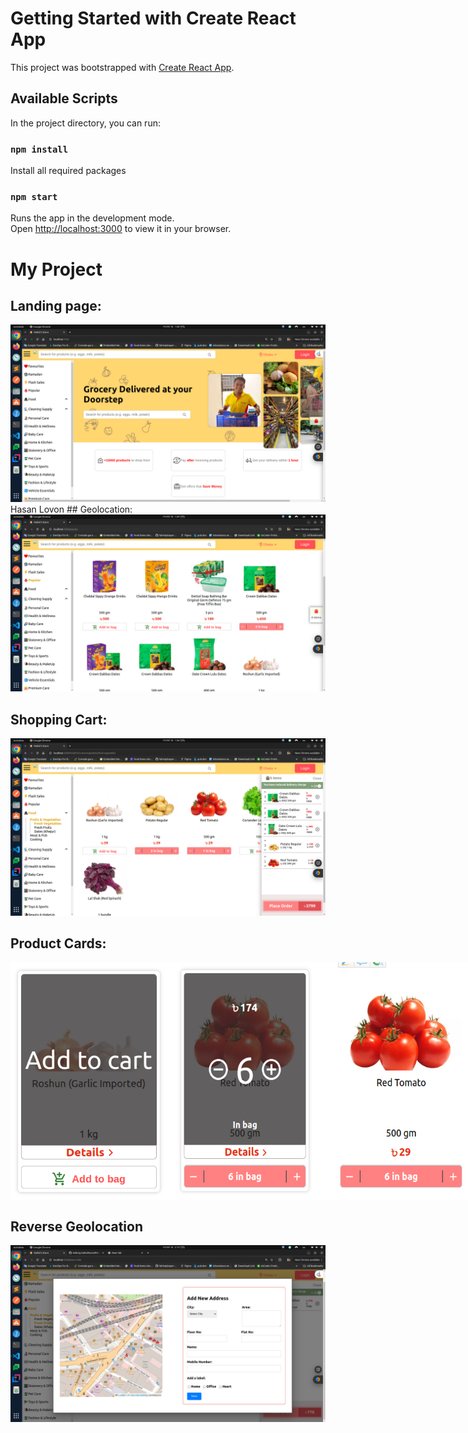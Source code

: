 # Getting Started with Create React App

This project was bootstrapped with [Create React App](https://github.com/facebook/create-react-app).

## Available Scripts

In the project directory, you can run:
### `npm install`

Install all required packages

### `npm start`

Runs the app in the development mode.\
Open [http://localhost:3000](http://localhost:3000) to view it in your browser.

# My Project

## Landing page:
<img src="assets/images/landingpage.png" alt="Geolocation" width="700" />
Hasan Lovon
## Geolocation:
<img src="assets/images/4.png" alt="Geolocation" width="700" />

## Shopping Cart:
<img src="assets/images/5.png" alt="Shopping Cart" width="700" />

## Product Cards:
<div style="display: flex; justify-content: space-around;">
  <img src="assets/images/3.png" alt="Product 3" width="250" />
  <img src="assets/images/1.png" alt="Product 1" width="250" />
  <img src="assets/images/2.png" alt="Product 2" width="250" />
</div>

## Reverse Geolocation
<img src="assets/images/reversegeolocation.png" alt="Shopping Cart" width="700" />

